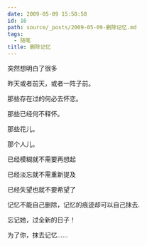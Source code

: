 ```yaml
---
date: 2009-05-09 15:58:58
id: 16
path: source/_posts/2009-05-09-删除记忆.md
tags:
  - 随笔
title: 删除记忆
---
```


突然想明白了很多 

昨天或者前天，或者一阵子前。 

那些存在过的何必去怀恋。 

那些已经何不释怀。 

那些花儿。 

那个人儿。 

已经模糊就不需要再想起 

已经淡忘就不需重新提及 

已经失望也就不要希望了 

记忆不能自己删除，记忆的痕迹却可以自己抹去. 

忘记她，过全新的日子！ 

为了你，抹去记忆…… 
